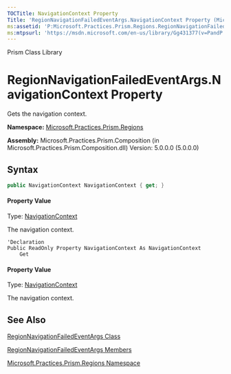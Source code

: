 ```yaml
---
TOCTitle: NavigationContext Property
Title: 'RegionNavigationFailedEventArgs.NavigationContext Property (Microsoft.Practices.Prism.Regions)'
ms:assetid: 'P:Microsoft.Practices.Prism.Regions.RegionNavigationFailedEventArgs.NavigationContext'
ms:mtpsurl: 'https://msdn.microsoft.com/en-us/library/Gg431377(v=PandP.50)'
---
```


Prism Class Library

# RegionNavigationFailedEventArgs.NavigationContext Property

Gets the navigation context.

**Namespace:** [Microsoft.Practices.Prism.Regions](https://msdn.microsoft.com/en-us/library/microsoft.practices.prism.regions(v=pandp.50))

**Assembly:** Microsoft.Practices.Prism.Composition (in Microsoft.Practices.Prism.Composition.dll) Version: 5.0.0.0 (5.0.0.0)

## Syntax

```C#
public NavigationContext NavigationContext { get; }
```

#### Property Value

Type: [NavigationContext](https://msdn.microsoft.com/en-us/library/microsoft.practices.prism.regions.navigationcontext(v=pandp.50))

The navigation context.

```VB
'Declaration
Public ReadOnly Property NavigationContext As NavigationContext
	Get
```

#### Property Value

Type: [NavigationContext](https://msdn.microsoft.com/en-us/library/microsoft.practices.prism.regions.navigationcontext(v=pandp.50))

The navigation context.

## See Also


[RegionNavigationFailedEventArgs Class](https://msdn.microsoft.com/en-us/library/microsoft.practices.prism.regions.regionnavigationfailedeventargs(v=pandp.50))

[RegionNavigationFailedEventArgs Members](https://msdn.microsoft.com/en-us/library/microsoft.practices.prism.regions.regionnavigationfailedeventargs_members(v=pandp.50))

[Microsoft.Practices.Prism.Regions Namespace](https://msdn.microsoft.com/en-us/library/microsoft.practices.prism.regions(v=pandp.50))
